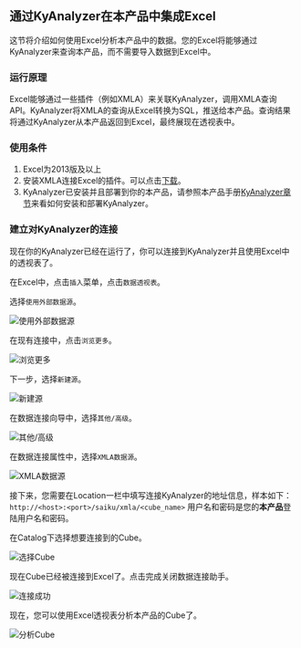 ## 通过KyAnalyzer在本产品中集成Excel

这节将介绍如何使用Excel分析本产品中的数据。您的Excel将能够通过KyAnalyzer来查询本产品，而不需要导入数据到Excel中。

### 运行原理

Excel能够通过一些插件（例如XMLA）来关联KyAnalyzer，调用XMLA查询API。KyAnalyzer将XMLA的查询从Excel转换为SQL，推送给本产品。查询结果将通过KyAnalyzer从本产品返回到Excel，最终展现在透视表中。

### 使用条件

1. Excel为2013版及以上
2. 安装XMLA连接Excel的插件。可以点击[下载](https://sourceforge.net/projects/xmlaconnect/)。
3. KyAnalyzer已安装并且部署到你的本产品，请参照本产品手册[KyAnalyzer章节](http://docs.kyligence.io/books/v3.1/zh-cn/kyanalyzer/)来看如何安装和部署KyAnalyzer。

### 建立对KyAnalyzer的连接 

现在你的KyAnalyzer已经在运行了，你可以连接到KyAnalyzer并且使用Excel中的透视表了。

在Excel中，点击`插入`菜单，点击`数据透视表`。

选择`使用外部数据源`。

![使用外部数据源](images/excel_2018_cn/Excel1.png)

在现有连接中，点击`浏览更多`。

![浏览更多](images/excel_2018_cn/Excel2.png)

下一步，选择`新建源`。

![新建源](images/excel_2018_cn/Excel3.png)

在数据连接向导中，选择`其他/高级`。

![其他/高级](images/excel_2018_cn/Excel4.png)

在数据连接属性中，选择`XMLA数据源`。

![XMLA数据源](images/excel_2018_cn/Excel5.png)

接下来，您需要在Location一栏中填写连接KyAnalyzer的地址信息，样本如下：`http://<host>:<port>/saiku/xmla/<cube_name>`
用户名和密码是您的**本产品**登陆用户名和密码。

在Catalog下选择想要连接到的Cube。

![选择Cube](images/excel_2018_cn/excel.png)

现在Cube已经被连接到Excel了。点击完成关闭数据连接助手。

![连接成功](images/excel_2018_cn/Excel7.png)

现在，您可以使用Excel透视表分析本产品的Cube了。

![分析Cube](images/excel_2018_cn/Excel8.png)

